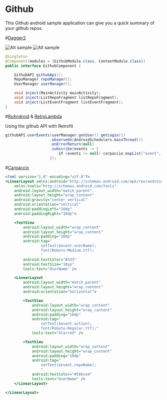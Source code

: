 # Github

This Github android sample application can give you a quick summary of your github repos.

#[Dagger2](google.github.io/dagger/)

![Alt sample](https://raw.githubusercontent.com/florent37/Github/master/screens/stats_small.png)
![Alt sample](https://raw.githubusercontent.com/florent37/Github/master/screens/events_small.png)

```java
@Singleton
@Component(modules = {GithubModule.class, ContextModule.class})
public interface GithubComponent {

    GithubAPI githubApi();
    RepoManager repoManager();
    UserManager userManager();

    void inject(MainActivity mainActivity);
    void inject(ListRepoFragment listRepoFragment);
    void inject(ListEventFragment listEventFragment);
}
```

#[RxAndroid](https://github.com/ReactiveX/RxAndroid) & [RetroLambda](https://github.com/evant/gradle-retrolambda)

Using the github API with Retrofit

```java
githubAPI.userEvents(userManager.getUser().getLogin())
                    .observeOn(AndroidSchedulers.mainThread())
                    .onErrorReturn(null)
                    .subscribe(events -> {
                        if (events != null) carpaccio.mapList("event", events);
                    });
```

#[Carpaccio](https://github.com/florent37/Carpaccio)

```xml
<?xml version="1.0" encoding="utf-8"?>
<LinearLayout xmlns:android="http://schemas.android.com/apk/res/android"
    xmlns:tools="http://schemas.android.com/tools"
    android:layout_width="match_parent"
    android:layout_height="wrap_content"
    android:gravity="center_vertical"
    android:orientation="vertical"
    android:paddingLeft="10dp"
    android:paddingRight="10dp">

    <TextView
        android:layout_width="wrap_content"
        android:layout_height="wrap_content"
        android:padding="10dp"
        android:tag="
                setText($event.userName);
                font(Roboto-Medium.ttf);
                "
        android:textColor="#333"
        android:textSize="18sp"
        tools:text="UserName" />

    <LinearLayout
        android:layout_width="match_parent"
        android:layout_height="wrap_content"
        android:orientation="horizontal">

        <TextView
            android:layout_width="wrap_content"
            android:layout_height="wrap_content"
            android:padding="10dp"
            android:tag="
                setText($event.action);
                font(Roboto-Regular.ttf);"
            tools:text="Starred" />

        <TextView
            android:layout_width="wrap_content"
            android:layout_height="wrap_content"
            android:padding="10dp"
            android:tag="
                setText($event.repoName);
                "
            android:textColor="#5bbce4"
            tools:text="UserName" />
    </LinearLayout>

</LinearLayout>
```
